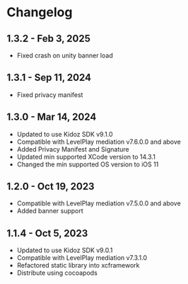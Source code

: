 # Changelog

## 1.3.2 - Feb 3, 2025

* Fixed crash on unity banner load 

## 1.3.1 - Sep 11, 2024

* Fixed privacy manifest

## 1.3.0 - Mar 14, 2024

* Updated to use Kidoz SDK v9.1.0
* Compatible with LevelPlay mediation v7.6.0.0 and above
* Added Privacy Manifest and Signature
* Updated min supported XCode version to 14.3.1
* Changed the min supported OS version to iOS 11

## 1.2.0 - Oct 19, 2023

* Compatible with LevelPlay mediation v7.5.0.0 and above
* Added banner support

## 1.1.4 - Oct 5, 2023

* Updated to use Kidoz SDK v9.0.1
* Compatible with LevelPlay mediation v7.3.1.0
* Refactored static library into xcframework
* Distribute using cocoapods
